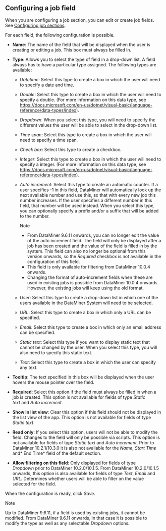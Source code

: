 ## Configuring a job field

When you are configuring a job section, you can edit or create job fields. See [Configuring job sections](Configuring_job_sections.md).

For each field, the following configuration is possible.

- **Name**: The name of the field that will be displayed when the user is creating or editing a job. This box must always be filled in.

- **Type**: Allows you to select the type of field in a drop-down list. A field always has to have a particular type assigned. The following types are available:

    - *Datetime*: Select this type to create a box in which the user will need to specify a date and time.

    - *Double*: Select this type to create a box in which the user will need to specify a double. (For more information on this data type, see <https://docs.microsoft.com/en-us/dotnet/visual-basic/language-reference/data-types/index>).

    - *Dropdown*: When you select this type, you will need to specify the different values the user will be able to select in the drop-down list.

    - *Time span*: Select this type to create a box in which the user will need to specify a time span.

    - *Check box*: Select this type to create a checkbox.

    - *Integer*: Select this type to create a box in which the user will need to specify a integer. (For more information on this data type, see <https://docs.microsoft.com/en-us/dotnet/visual-basic/language-reference/data-types/index>).

    - *Auto increment*: Select this type to create an automatic counter. If a user specifies -1 in this field, DataMiner will automatically look up the next available number and use this, so that with every new job this number increases. If the user specifies a different number in this field, that number will be used instead. When you select this type, you can optionally specify a prefix and/or a suffix that will be added to the number.

        > [!NOTE]
        > -  From DataMiner 9.6.11 onwards, you can no longer edit the value of the auto increment field. The field will only be displayed after a job has been created and the value of the field is filled in by the system. This field can also no longer be optional from this version onwards, so the *Required* checkbox is not available in the configuration of this field.
        > -  This field is only available for filtering from DataMiner 10.0.4 onwards. 
        > -  Changing the format of auto-increment fields when these are used in existing jobs is possible from DataMiner 10.0.4 onwards. However, the existing jobs will keep using the old format.

    - *User*: Select this type to create a drop-down list in which one of the users available in the DataMiner System will need to be selected.

    - *URL*: Select this type to create a box in which only a URL can be specified.

    - *Email*: Select this type to create a box in which only an email address can be specified.

    - *Static text*: Select this type if you want to display static text that cannot be changed by the user. When you select this type, you will also need to specify this static text.

    - *Text*: Select this type to create a box in which the user can specify any text.

- **Tooltip**: The text specified in this box will be displayed when the user hovers the mouse pointer over the field.

- **Required**: Select this option if the field must always be filled in when a job is created. This option is not available for fields of type *Static text* and *Auto increment*.

- **Show in list view**: Clear this option if this field should not be displayed in the list view of the app. This option is not available for fields of type *Static text*.

- **Read only**: If you select this option, users will not be able to modify the field. Changes to the field will only be possible via scripts. This option is not available for fields of type *Static text* and *Auto increment*. Prior to DataMiner 10.2.1/10.3.0 it is also not available for the *Name*, *Start Time* and* End Time* field of the default section.

- **Allow filtering on this field**: Only displayed for fields of type *Dropdown* prior to DataMiner 10.2.0/10.1.5. From DataMiner 10.2.0/10.1.5 onwards, this option is also available for fields of type *Text*, *Email* and *URL*. Determines whether users will be able to filter on the value selected for the field.

When the configuration is ready, click *Save*.

> [!NOTE]
> Up to DataMiner 9.6.11, if a field is used by existing jobs, it cannot be modified. From DataMiner 9.6.11 onwards, in that case it is possible to modify the type as well as any selectable *Dropdown* options.
>
